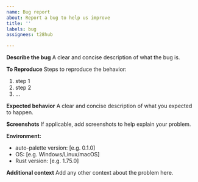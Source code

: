```yaml
---
name: Bug report
about: Report a bug to help us improve
title: ''
labels: bug
assignees: t28hub

---
```


**Describe the bug**
A clear and concise description of what the bug is.

**To Reproduce**
Steps to reproduce the behavior:

1. step 1
2. step 2
3. ...

**Expected behavior**
A clear and concise description of what you expected to happen.

**Screenshots**
If applicable, add screenshots to help explain your problem.

**Environment:**

- auto-palette version: [e.g. 0.1.0]
- OS: [e.g. Windows/Linux/macOS]
- Rust version: [e.g. 1.75.0]

**Additional context**
Add any other context about the problem here.

